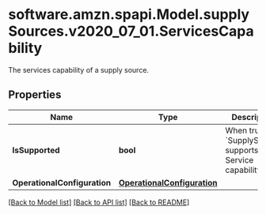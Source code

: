 # software.amzn.spapi.Model.supplySources.v2020_07_01.ServicesCapability
The services capability of a supply source.

## Properties

Name | Type | Description | Notes
------------ | ------------- | ------------- | -------------
**IsSupported** | **bool** | When true, &#x60;SupplySource&#x60; supports the Service capability. | [optional] 
**OperationalConfiguration** | [**OperationalConfiguration**](OperationalConfiguration.md) |  | [optional] 

[[Back to Model list]](../README.md#documentation-for-models) [[Back to API list]](../README.md#documentation-for-api-endpoints) [[Back to README]](../README.md)


